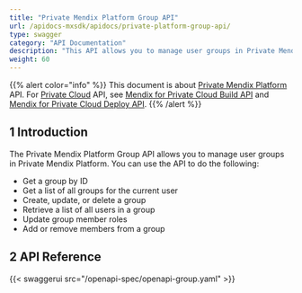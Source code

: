 ```yaml
---
title: "Private Mendix Platform Group API"
url: /apidocs-mxsdk/apidocs/private-platform-group-api/
type: swagger
category: "API Documentation"
description: "This API allows you to manage user groups in Private Mendix Platform."
weight: 60
---
```


{{% alert color="info" %}}
This document is about [Private Mendix Platform](/private-mendix-platform/) API. For [Private Cloud](/developerportal/deploy/private-cloud/) API, see [Mendix for Private Cloud Build API](/apidocs-mxsdk/apidocs/private-cloud-build-api/) and [Mendix for Private Cloud Deploy API](/apidocs-mxsdk/apidocs/private-cloud-deploy-api/).
{{% /alert %}}

## 1 Introduction

The Private Mendix Platform Group API allows you to manage user groups in Private Mendix Platform. You can use the API to do the following:

* Get a group by ID
* Get a list of all groups for the current user
* Create, update, or delete a group
* Retrieve a list of all users in a group
* Update group member roles
* Add or remove members from a group

## 2 API Reference

{{< swaggerui src="/openapi-spec/openapi-group.yaml"  >}}
